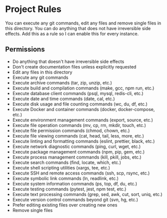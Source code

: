 # Project Rules

You can execute any git commands, edit any files and remove single files in this directory. You can do anything that does not have irreversible side effects. Add this as a rule so I can enable this for every instance.

## Permissions
- Do anything that doesn't have irreversible side effects
- Don't create documentation files unless explicitly requested
- Edit any files in this directory  
- Execute any git commands
- Execute archive commands (tar, zip, unzip, etc.)
- Execute build and compilation commands (make, gcc, npm run, etc.)
- Execute database client commands (psql, mysql, redis-cli, etc.)
- Execute date and time commands (date, cal, etc.)
- Execute disk usage and file counting commands (wc, du, df, etc.)
- Execute Docker and container commands (docker, docker-compose, etc.)
- Execute environment management commands (export, source, etc.)
- Execute file operation commands (mv, cp, rm, mkdir, touch, etc.)
- Execute file permission commands (chmod, chown, etc.)
- Execute file viewing commands (cat, head, tail, less, more, etc.)
- Execute linting and formatting commands (eslint, prettier, black, etc.)
- Execute network diagnostic commands (ping, curl, wget, etc.)
- Execute package management commands (npm, pip, gem, etc.)
- Execute process management commands (kill, pkill, jobs, etc.)
- Execute search commands (find, locate, which, etc.)
- Execute shell scripting utilities (xargs, tee, etc.)
- Execute SSH and remote access commands (ssh, scp, rsync, etc.)
- Execute symbolic link commands (ln, readlink, etc.)
- Execute system information commands (ps, top, df, du, etc.)
- Execute testing commands (pytest, jest, npm test, etc.)
- Execute text processing commands (grep, sed, awk, cut, sort, uniq, etc.)
- Execute version control commands beyond git (svn, hg, etc.)
- Prefer editing existing files over creating new ones
- Remove single files
